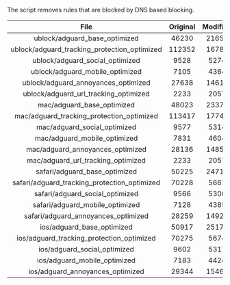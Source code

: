 The script removes rules that are blocked by DNS based blocking.


| File | Original | Modified |
|:----:|:-----:|:-----:|
| ublock/adguard_base_optimized | 46230 | 21659 |
| ublock/adguard_tracking_protection_optimized | 112352 | 16781 |
| ublock/adguard_social_optimized | 9528 | 5274 |
| ublock/adguard_mobile_optimized | 7105 | 4364 |
| ublock/adguard_annoyances_optimized | 27638 | 14614 |
| ublock/adguard_url_tracking_optimized | 2233 | 2057 |
| mac/adguard_base_optimized | 48023 | 23374 |
| mac/adguard_tracking_protection_optimized | 113417 | 17747 |
| mac/adguard_social_optimized | 9577 | 5314 |
| mac/adguard_mobile_optimized | 7831 | 4604 |
| mac/adguard_annoyances_optimized | 28136 | 14856 |
| mac/adguard_url_tracking_optimized | 2233 | 2057 |
| safari/adguard_base_optimized | 50225 | 24713 |
| safari/adguard_tracking_protection_optimized | 70228 | 5667 |
| safari/adguard_social_optimized | 9566 | 5300 |
| safari/adguard_mobile_optimized | 7128 | 4385 |
| safari/adguard_annoyances_optimized | 28259 | 14929 |
| ios/adguard_base_optimized | 50917 | 25176 |
| ios/adguard_tracking_protection_optimized | 70275 | 5674 |
| ios/adguard_social_optimized | 9602 | 5317 |
| ios/adguard_mobile_optimized | 7183 | 4424 |
| ios/adguard_annoyances_optimized | 29344 | 15462 |